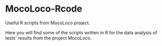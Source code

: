 # MocoLoco-Rcode
Useful R scripts from MocoLoco project.

Here you will find some of the scripts written in R for the data analysis of tests' results from the project MocoLoco.
